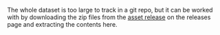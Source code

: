 The whole dataset is too large to track in a git repo, but it can be worked with
by downloading the zip files from the [asset release](https://github.com/Jwely/pivpr/releases/tag/0.0.0a) on the releases page and extracting the contents here.
